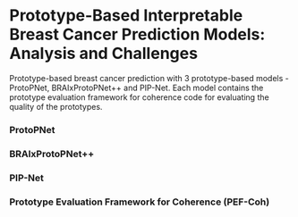 # Prototype-Based Interpretable Breast Cancer Prediction Models: Analysis and Challenges

Prototype-based breast cancer prediction with 3 prototype-based models - ProtoPNet, BRAIxProtoPNet++ and PIP-Net.
Each model contains the prototype evaluation framework for coherence code for evaluating the quality of the prototypes.

### ProtoPNet

### BRAIxProtoPNet++

### PIP-Net

### Prototype Evaluation Framework for Coherence (PEF-Coh)
